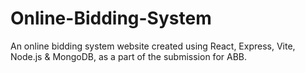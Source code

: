 # Online-Bidding-System
An online bidding system website created using React, Express, Vite, Node.js &amp; MongoDB, as a part of the submission for ABB.
